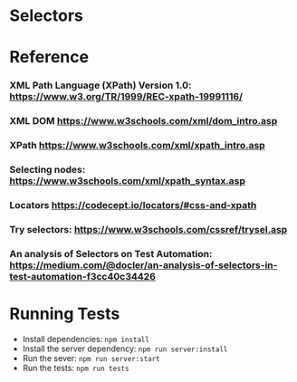 # Selectors

# Reference
### XML Path Language (XPath) Version 1.0: https://www.w3.org/TR/1999/REC-xpath-19991116/
### XML DOM https://www.w3schools.com/xml/dom_intro.asp
### XPath https://www.w3schools.com/xml/xpath_intro.asp
### Selecting nodes: https://www.w3schools.com/xml/xpath_syntax.asp
### Locators https://codecept.io/locators/#css-and-xpath
### Try selectors: https://www.w3schools.com/cssref/trysel.asp
### An analysis of Selectors on Test Automation: https://medium.com/@docler/an-analysis-of-selectors-in-test-automation-f3cc40c34426

# Running Tests
- Install dependencies: `npm install`
- Install the server dependency: `npm run server:install`
- Run the sever: `npm run server:start`
- Run the tests: `npm run tests`

